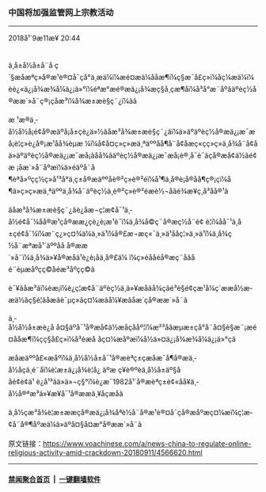 ### 中国将加强监管网上宗教活动
------------------------

<div class="published">
 <span class="date" title="ä¸­å½æ¶é´">
  <time datetime="2018-09-11T20:44:12+08:00">
   2018å¹´9æ11æ¥ 20:44
  </time>
 </span>
</div>
<br/>
<div class="wsw">
 <p>
  ä¸­å±å½å±å¨å ç´§æåæªç»å®æ¹è®¤å¯çå°ä¸æä¼ï¼æé¤æä¼åå­æ¶ï¼ç§æ¯å£ç»ï¼åç¼æä¼ï¼èè¿«ä¿¡å¾æ¾å¼ä¿¡ä»°ï¼éªæ°æé®æä¿¡å¾æç§å¸çæ¶åï¼å³å°æ¨åºãäºèç½å®ææ´»å¨ç®¡çåæ³ï¼å¾æ±æè§ç¨¿ï¼ãã
 </p>
 <p>
  æ ¹æ®ä¸­å½å½å¡é¢å®æäºå¡å±çè¿ä»½âåæ³å¾æ±æè§ç¨¿âï¼ä»äºäºèç½å®æä¿¡æ¯æå¡è¦ç»è¿å®¡æ¹åå¾èµæ ¼ï¼å¢å¤ç»ç»æä¸ªäººåå¶å¨å¢åæç«çç»ç»ä¸å¾å¨å¢åä»äºäºèç½å®æä¿¡æ¯æå¡ãåå¾ãäºèç½å®æä¿¡æ¯æå¡è®¸å¯è¯ãçå®æå¢ä½ãé¢æ ¡åæ´»å¨åºæï¼ä»éäºå¨å¶èªå»ºçç½ç»å¹³å°ä¸ç±å®æäººåè®²ç»è®²éï¼å¹¶ä¸å®è¡å®åå¶ç®¡çï¼å¶ä»ç»ç»æä¸ªäººä¸å¾å¨äºèç½ä¸è®²ç»è®²éæè½¬åãé¾æ¥ç¸å³åå®¹ã
 </p>
 <p>
  âåæ³å¾æ±æè§ç¨¿âè¿åæ¬ç¦æ­¢å¯¹ä¸­å½é¢å¯¼åå®æ¹çå®ææ¿ç­è¿è¡æ¹è¯ï¼ä¸å¾å©ç¨å®æç½å¨é¢ è¦ï¼åå¯¹ä¸­å±çé¢å¯¼ï¼æ¨ç¿»ç¤¾ä¼ä¸»ä¹ï¼å®£æ¬æç«¯ä¸»ä¹ååç¦»ä¸»ä¹ï¼ä¸å¾ç½å¨æªæå¹´äººåå å®ææ´»å¨ï¼ä¸å¾ä»¥å®æåä¹è¿è¡åä¸å®£ä¼ ï¼ç»éååéå®æç¨åãåé¨èµæåºçç©åéæ³åºçç©ã
 </p>
 <p>
  è¯¥ãåæ³ãï¼èæ¡ï¼è¿ç¦æ­¢å¨äºèç½ä¸ä»¥æå­ãå¾çãé³è§é¢ç­æ¹å¼ç´æ­æå½æ­æä½ãç§é¦ãåæãè¯µç»ãç¤¼æãå¼¥æãåæ´ç­å®ææ´»å¨ã
 </p>
 <p>
  ä¸­å½å½å±æè¿å å¤§äºå¯¹å®æå¢ä½æåçååº¦ï¼æ²³åãæµæ±ç­å°å¨å¤§è§æ¨¡æé¤åå­æ¶ï¼çç§å£ç»ï¼å³é­æå åç¤¼æåºæï¼å½ä»¤ä¿¡å¾æ¾å¼ä¿¡ä»°ç­ã
 </p>
 <p>
  æåæäººå£«æåºï¼ä¸­å½å½å±å¯¹å®æèªç±çæåæ¯å¶å®æä¸­å½åçä¸é¨åï¼è¦æ±ä¿¡å¾è¦å¿ äºæ ç¥è®ºèä¸­å½å±äº§ååé¢è¢ä¹ è¿å¹³ãä»ä»¬ç§°ï¼è¿æ¯1982å¹´å®æèªç±è¢«åå¥ä¸­å½å®ªæ³ä»¥æ¥å¯¹å®ææä¸¥åçæåã
 </p>
 <p>
  ä¸­å½çæ³å¾è¦æ±ææçå®æä¿¡å¾åªè½å¨å®æ¹è®¤å¯çå®æåºæç¤¼æï¼ç¦æ­¢å¨å®¶åº­æä¼ä»äºå¤§å¤æ°å®ææ´»å¨ã
 </p>
</div>

原文链接：https://www.voachinese.com/a/news-china-to-regulate-online-religious-activity-amid-crackdown-20180911/4566620.html


------------------------
#### [禁闻聚合首页](https://github.com/gfw-breaker/banned-news/blob/master/README.md) &nbsp;|&nbsp;  [一键翻墙软件](https://github.com/gfw-breaker/nogfw/blob/master/README.md)